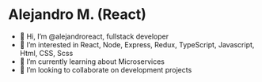 # Alejandro M. (React)
- 👋 Hi, I’m @alejandroreact, fullstack developer
- 👀 I’m interested in React, Node, Express, Redux, TypeScript, Javascript,  Html, CSS, Scss
- 🌱 I’m currently learning about Microservices
- 💞️ I’m looking to collaborate on development projects

<!---
alejandroreact/alejandroreact is a ✨ special ✨ repository because its `README.md` (this file) appears on your GitHub profile.
You can click the Preview link to take a look at your changes.
--->
